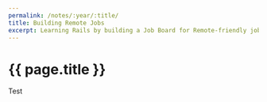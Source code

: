 ```yaml
---
permalink: /notes/:year/:title/
title: Building Remote Jobs
excerpt: Learning Rails by building a Job Board for Remote-friendly jobs.
---
```


<h1>{{ page.title }}</h1>

<p>Test</p>
